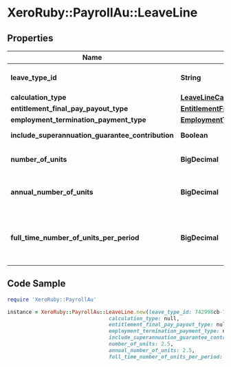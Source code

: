 # XeroRuby::PayrollAu::LeaveLine

## Properties

Name | Type | Description | Notes
------------ | ------------- | ------------- | -------------
**leave_type_id** | **String** | Xero leave type identifier | [optional] 
**calculation_type** | [**LeaveLineCalculationType**](LeaveLineCalculationType.md) |  | [optional] 
**entitlement_final_pay_payout_type** | [**EntitlementFinalPayPayoutType**](EntitlementFinalPayPayoutType.md) |  | [optional] 
**employment_termination_payment_type** | [**EmploymentTerminationPaymentType**](EmploymentTerminationPaymentType.md) |  | [optional] 
**include_superannuation_guarantee_contribution** | **Boolean** | amount of leave line | [optional] 
**number_of_units** | **BigDecimal** | Number of units for leave line. | [optional] 
**annual_number_of_units** | **BigDecimal** | Hours of leave accrued each year | [optional] 
**full_time_number_of_units_per_period** | **BigDecimal** | Normal ordinary earnings number of units for leave line. | [optional] 

## Code Sample

```ruby
require 'XeroRuby::PayrollAu'

instance = XeroRuby::PayrollAu::LeaveLine.new(leave_type_id: 742998cb-7584-4ecf-aa88-d694f59c50f9,
                                 calculation_type: null,
                                 entitlement_final_pay_payout_type: null,
                                 employment_termination_payment_type: null,
                                 include_superannuation_guarantee_contribution: true,
                                 number_of_units: 2.5,
                                 annual_number_of_units: 2.5,
                                 full_time_number_of_units_per_period: 2.5)
```


